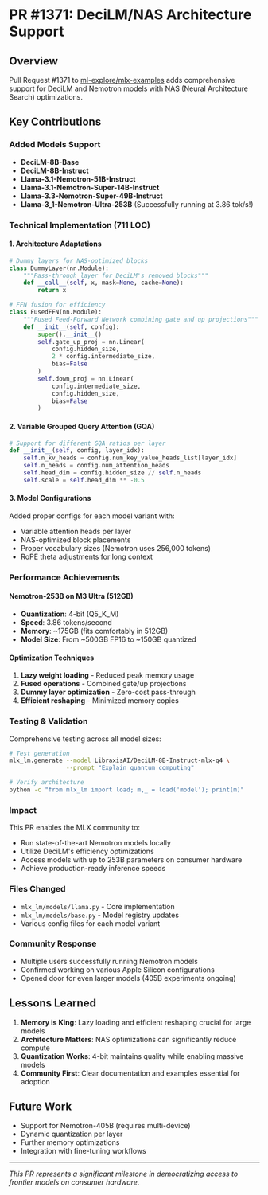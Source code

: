 # PR #1371: DeciLM/NAS Architecture Support

## Overview
Pull Request #1371 to [ml-explore/mlx-examples](https://github.com/ml-explore/mlx-examples/pull/1371) adds comprehensive support for DeciLM and Nemotron models with NAS (Neural Architecture Search) optimizations.

## Key Contributions

### Added Models Support
- **DeciLM-8B-Base**
- **DeciLM-8B-Instruct** 
- **Llama-3.1-Nemotron-51B-Instruct**
- **Llama-3.1-Nemotron-Super-14B-Instruct**
- **Llama-3.3-Nemotron-Super-49B-Instruct**
- **Llama-3_1-Nemotron-Ultra-253B** (Successfully running at 3.86 tok/s!)

### Technical Implementation (711 LOC)

#### 1. Architecture Adaptations
```python
# Dummy layers for NAS-optimized blocks
class DummyLayer(nn.Module):
    """Pass-through layer for DeciLM's removed blocks"""
    def __call__(self, x, mask=None, cache=None):
        return x

# FFN fusion for efficiency
class FusedFFN(nn.Module):
    """Fused Feed-Forward Network combining gate and up projections"""
    def __init__(self, config):
        super().__init__()
        self.gate_up_proj = nn.Linear(
            config.hidden_size, 
            2 * config.intermediate_size, 
            bias=False
        )
        self.down_proj = nn.Linear(
            config.intermediate_size, 
            config.hidden_size, 
            bias=False
        )
```

#### 2. Variable Grouped Query Attention (GQA)
```python
# Support for different GQA ratios per layer
def __init__(self, config, layer_idx):
    self.n_kv_heads = config.num_key_value_heads_list[layer_idx]
    self.n_heads = config.num_attention_heads
    self.head_dim = config.hidden_size // self.n_heads
    self.scale = self.head_dim ** -0.5
```

#### 3. Model Configurations
Added proper configs for each model variant with:
- Variable attention heads per layer
- NAS-optimized block placements
- Proper vocabulary sizes (Nemotron uses 256,000 tokens)
- RoPE theta adjustments for long context

### Performance Achievements

#### Nemotron-253B on M3 Ultra (512GB)
- **Quantization**: 4-bit (Q5_K_M)
- **Speed**: 3.86 tokens/second
- **Memory**: ~175GB (fits comfortably in 512GB)
- **Model Size**: From ~500GB FP16 to ~150GB quantized

#### Optimization Techniques
1. **Lazy weight loading** - Reduced peak memory usage
2. **Fused operations** - Combined gate/up projections
3. **Dummy layer optimization** - Zero-cost pass-through
4. **Efficient reshaping** - Minimized memory copies

### Testing & Validation

Comprehensive testing across all model sizes:
```bash
# Test generation
mlx_lm.generate --model LibraxisAI/DeciLM-8B-Instruct-mlx-q4 \
                --prompt "Explain quantum computing"

# Verify architecture
python -c "from mlx_lm import load; m,_ = load('model'); print(m)"
```

### Impact

This PR enables the MLX community to:
- Run state-of-the-art Nemotron models locally
- Utilize DeciLM's efficiency optimizations
- Access models with up to 253B parameters on consumer hardware
- Achieve production-ready inference speeds

### Files Changed
- `mlx_lm/models/llama.py` - Core implementation
- `mlx_lm/models/base.py` - Model registry updates
- Various config files for each model variant

### Community Response
- Multiple users successfully running Nemotron models
- Confirmed working on various Apple Silicon configurations
- Opened door for even larger models (405B experiments ongoing)

## Lessons Learned

1. **Memory is King**: Lazy loading and efficient reshaping crucial for large models
2. **Architecture Matters**: NAS optimizations can significantly reduce compute
3. **Quantization Works**: 4-bit maintains quality while enabling massive models
4. **Community First**: Clear documentation and examples essential for adoption

## Future Work
- Support for Nemotron-405B (requires multi-device)
- Dynamic quantization per layer
- Further memory optimizations
- Integration with fine-tuning workflows

---

*This PR represents a significant milestone in democratizing access to frontier models on consumer hardware.*